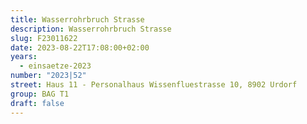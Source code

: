 ```yaml
---
title: Wasserrohrbruch Strasse
description: Wasserrohrbruch Strasse
slug: F23011622
date: 2023-08-22T17:08:00+02:00
years:
  - einsaetze-2023
number: "2023|52"
street: Haus 11 - Personalhaus Wissenfluestrasse 10, 8902 Urdorf
group: BAG T1
draft: false
---
```

